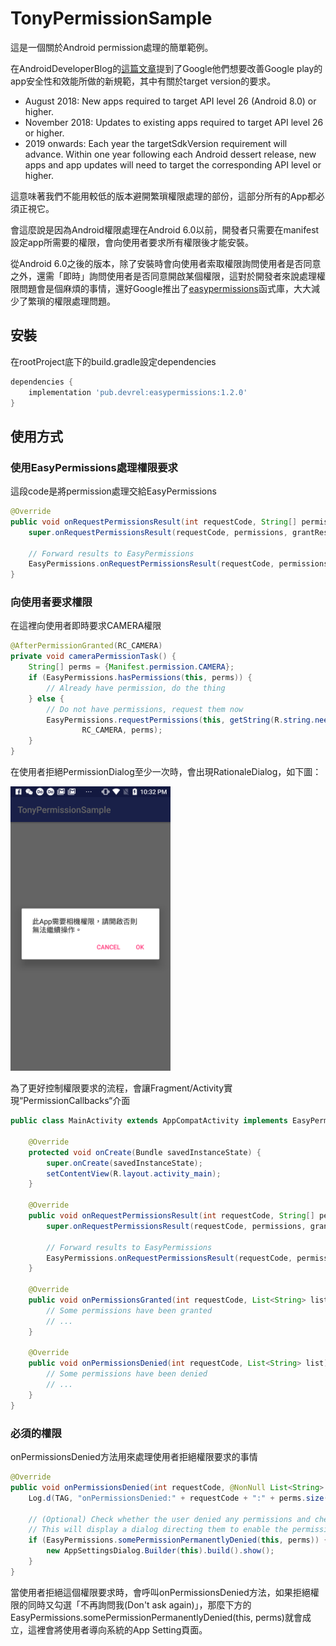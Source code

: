 # TonyPermissionSample

這是一個關於Android permission處理的簡單範例。

在AndroidDeveloperBlog的[這篇文章](https://android-developers.googleblog.com/2017/12/improving-app-security-and-performance.html)提到了Google他們想要改善Google play的app安全性和效能所做的新規範，其中有關於target version的要求。

  * August 2018: New apps required to target API level 26 (Android 8.0) or higher.
  * November 2018: Updates to existing apps required to target API level 26 or higher.
  * 2019 onwards: Each year the targetSdkVersion requirement will advance. Within one year following each Android dessert release, new apps and app updates will need to target the corresponding API level or higher.

這意味著我們不能用較低的版本避開繁瑣權限處理的部份，這部分所有的App都必須正視它。

會這麼說是因為Android權限處理在Android 6.0以前，開發者只需要在manifest設定app所需要的權限，會向使用者要求所有權限後才能安裝。

從Android 6.0之後的版本，除了安裝時會向使用者索取權限詢問使用者是否同意之外，還需「即時」詢問使用者是否同意開啟某個權限，這對於開發者來說處理權限問題會是個麻煩的事情，還好Google推出了[easypermissions](https://github.com/googlesamples/easypermissions)函式庫，大大減少了繁瑣的權限處理問題。

## 安裝

在rootProject底下的build.gradle設定dependencies

```groovy
dependencies {
    implementation 'pub.devrel:easypermissions:1.2.0'
}
```

## 使用方式

### 使用EasyPermissions處理權限要求 

這段code是將permission處理交給EasyPermissions 

```java
@Override
public void onRequestPermissionsResult(int requestCode, String[] permissions, int[] grantResults) {
    super.onRequestPermissionsResult(requestCode, permissions, grantResults);

    // Forward results to EasyPermissions
    EasyPermissions.onRequestPermissionsResult(requestCode, permissions, grantResults, this);
}
```

### 向使用者要求權限

在這裡向使用者即時要求CAMERA權限

```java
@AfterPermissionGranted(RC_CAMERA)
private void cameraPermissionTask() {
    String[] perms = {Manifest.permission.CAMERA};
    if (EasyPermissions.hasPermissions(this, perms)) {
        // Already have permission, do the thing
    } else {
        // Do not have permissions, request them now
        EasyPermissions.requestPermissions(this, getString(R.string.need_camera_permission_description),
                RC_CAMERA, perms);
    }
}
```

在使用者拒絕PermissionDialog至少一次時，會出現RationaleDialog，如下圖：

<img src="./screenshots/rationale_dialog.png" width="256" />

為了更好控制權限要求的流程，會讓Fragment/Activity實現“PermissionCallbacks“介面

```java
public class MainActivity extends AppCompatActivity implements EasyPermissions.PermissionCallbacks {

    @Override
    protected void onCreate(Bundle savedInstanceState) {
        super.onCreate(savedInstanceState);
        setContentView(R.layout.activity_main);
    }

    @Override
    public void onRequestPermissionsResult(int requestCode, String[] permissions, int[] grantResults) {
        super.onRequestPermissionsResult(requestCode, permissions, grantResults);

        // Forward results to EasyPermissions
        EasyPermissions.onRequestPermissionsResult(requestCode, permissions, grantResults, this);
    }

    @Override
    public void onPermissionsGranted(int requestCode, List<String> list) {
        // Some permissions have been granted
        // ...
    }

    @Override
    public void onPermissionsDenied(int requestCode, List<String> list) {
        // Some permissions have been denied
        // ...
    }
}
```

### 必須的權限

onPermissionsDenied方法用來處理使用者拒絕權限要求的事情

```java
@Override
public void onPermissionsDenied(int requestCode, @NonNull List<String> perms) {
    Log.d(TAG, "onPermissionsDenied:" + requestCode + ":" + perms.size());

    // (Optional) Check whether the user denied any permissions and checked "NEVER ASK AGAIN."
    // This will display a dialog directing them to enable the permission in app settings.
    if (EasyPermissions.somePermissionPermanentlyDenied(this, perms)) {
        new AppSettingsDialog.Builder(this).build().show();
    }
}
```

當使用者拒絕這個權限要求時，會呼叫onPermissionsDenied方法，如果拒絕權限的同時又勾選「不再詢問我(Don't ask again)」，那麼下方的EasyPermissions.somePermissionPermanentlyDenied(this, perms)就會成立，這裡會將使用者導向系統的App Setting頁面。
